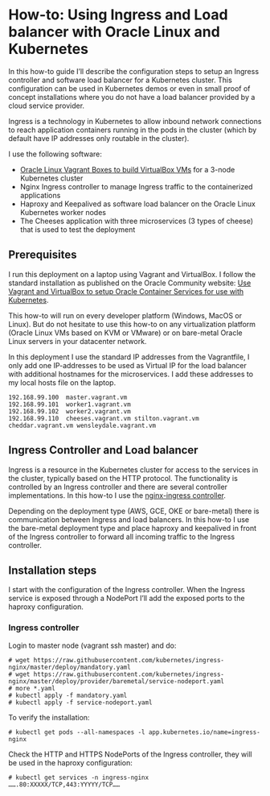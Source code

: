 # How-to: Using Ingress and Load balancer with Oracle Linux and Kubernetes

In this how-to guide I’ll describe the configuration steps to setup an Ingress controller and software load balancer for a Kubernetes cluster. This configuration can be used in Kubernetes demos or even in small proof of concept installations where you do not have a load balancer provided by a cloud service provider.

Ingress is a technology in Kubernetes to allow inbound network connections to reach application containers running in the pods in the cluster (which by default have IP addresses only routable in the cluster).

I use the following software:
* [Oracle Linux Vagrant Boxes to build VirtualBox VMs](https://blogs.oracle.com/developers/announcing-the-oracle-vagrant-boxes-github-repository) for a 3-node Kubernetes cluster
* Nginx Ingress controller to manage Ingress traffic to the containerized applications
* Haproxy and Keepalived as software load balancer on the Oracle Linux Kubernetes worker nodes
* The Cheeses application with three microservices (3 types of cheese) that is used to test the deployment

## Prerequisites

I run this deployment on a laptop using Vagrant and VirtualBox. I follow the standard installation as published on the Oracle Community website: [Use Vagrant and VirtualBox to setup Oracle Container Services for use with Kubernetes](https://community.oracle.com/docs/DOC-1022800). 

This how-to will run on every developer platform (Windows, MacOS or Linux). But do not hesitate to use this how-to on any virtualization platform (Oracle Linux VMs based on KVM or VMware) or on bare-metal Oracle Linux servers in your datacenter network.

In this deployment I use the standard IP addresses from the Vagrantfile, I only add one IP-addresses to be used as Virtual IP for the load balancer with additional hostnames for the microservices. I add these addresses to my local hosts file on the laptop.
```
192.168.99.100  master.vagrant.vm
192.168.99.101  worker1.vagrant.vm
192.168.99.102  worker2.vagrant.vm
192.168.99.110  cheeses.vagrant.vm stilton.vagrant.vm cheddar.vagrant.vm wensleydale.vagrant.vm
```

## Ingress Controller and Load balancer
Ingress is a resource in the Kubernetes cluster for access to the services in the cluster, typically based on the HTTP protocol.  The functionality is controlled by an Ingress controller and there are several controller implementations. In this how-to I use the [nginx-ingress controller](https://kubernetes.github.io/ingress-nginx/).

Depending on the deployment type (AWS, GCE, OKE or bare-metal) there is communication between Ingress and load balancers. In this how-to I use the bare-metal deployment type and place haproxy and keepalived in front of the Ingress controller to forward all incoming traffic to the Ingress controller.

## Installation steps

I start with the configuration of the Ingress controller. When the Ingress service is exposed through a NodePort I’ll add the exposed ports to the haproxy configuration.

### Ingress controller

Login to master node (vagrant ssh master) and do:

```
# wget https://raw.githubusercontent.com/kubernetes/ingress-nginx/master/deploy/mandatory.yaml
# wget https://raw.githubusercontent.com/kubernetes/ingress-nginx/master/deploy/provider/baremetal/service-nodeport.yaml
# more *.yaml
# kubectl apply -f mandatory.yaml
# kubectl apply -f service-nodeport.yaml
```
To verify the installation:
```
# kubectl get pods --all-namespaces -l app.kubernetes.io/name=ingress-nginx
```
Check the HTTP and HTTPS NodePorts of the Ingress controller, they will be used in the haproxy configuration:
```
# kubectl get services -n ingress-nginx
…….80:XXXXX/TCP,443:YYYYY/TCP……
```
